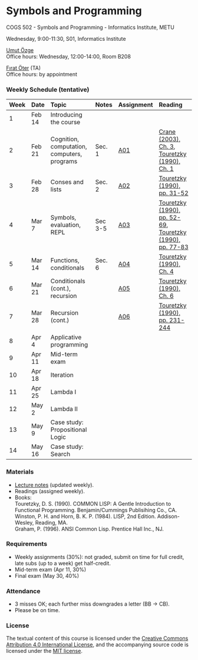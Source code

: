 # Symbols and Programming
COGS 502 - Symbols and Programming - Informatics Institute, METU

Wednesday, 9:00-11:30, S01, Informatics Institute

[Umut Özge](https://umutozge.github.io)   
Office hours: Wednesday, 12:00-14:00, Room B208

[Fırat Öter](mailto:foter@metu.edu.tr) (TA)  
Office hours: by appointment  


### Weekly Schedule (tentative)

|Week| Date   | Topic | Notes | Assignment | Reading
:---|:---|:---|:---|:---|:--- 
1   | Feb 14 | Introducing the course
2   | Feb 21 | Cognition, computation, computers, programs | Sec. 1 | [A01](assignments/cogs502-assignment-01.pdf) | [Crane (2003), Ch. 3](readings/10_crane-ch-3.pdf), [Touretzky (1990), Ch. 1](readings/13_touretzky-ch-1.pdf) |
3   | Feb 28 | Conses and lists | Sec. 2 |[A02](assignments/cogs502-assignment-02.pdf) |[Touretzky (1990), pp. 31-52](readings/16_touretzky-31-52.pdf) |
4   | Mar 7  | Symbols, evaluation, REPL | Sec 3-5  |[A03](assignments/cogs502-assignment-03.pdf) |[Touretzky (1990), pp. 52-69](readings/19_touretzky-pp-52-69.pdf), [Touretzky (1990), pp. 77-83](readings/22_touretzky-pp-77-83.pdf) | 
5   | Mar 14 | Functions, conditionals | Sec. 6 | [A04](assignments/cogs502-assignment-04.pdf) | [Touretzky (1990), Ch. 4](readings/25_touretzky-ch-4.pdf) 
6   | Mar 21 | Conditionals (cont.), recursion | | [A05](assignments/cogs502-assignment-05.pdf) | [Touretzky (1990), Ch. 6](readings/28_touretzky-ch-6-parts.pdf)
7   | Mar 28 | Recursion (cont.) | | [A06](assignments/cogs502-assignment-06.pdf) |  [Touretzky (1990), pp. 231-244](readings/31_touretzky-pp-231-244.pdf)
8   | Apr 4  | Applicative programming 
9   | Apr 11 | Mid-term exam
10  | Apr 18 | Iteration 
11  | Apr 25 | Lambda I
12  | May 2  | Lambda II
13  | May 9  | Case study: Propositional Logic
14  | May 16 | Case study: Search


### Materials

* [Lecture notes](notes/cogs502-lecture-notes.pdf) (updated weekly).
* Readings (assigned weekly).
* Books:   
	Touretzky, D. S. (1990). COMMON LISP: A Gentle Introduction to Functional Programming. Benjamin/Cummings Publisihing Co., CA.   
	Winston, P. H. and Horn, B. K. P. (1984). LISP, 2nd Edition. Addison-Wesley, Reading, MA.  
	Graham, P. (1996). ANSI Common Lisp. Prentice Hall Inc., NJ.   

### Requirements

* Weekly assignments (30%): not graded, submit on time for full credit, late subs (up to a week) get half-credit.
* Mid-term exam (Apr 11, 30%)
* Final exam (May 30, 40%)

### Attendance

* 3 misses OK; each further miss downgrades a letter (BB -> CB).
* Please be on time.

### License
The textual content of this course is licensed under the [Creative Commons Attribution 4.0 International License](https://creativecommons.org/licenses/by/4.0/), and the accompanying source code is licensed under the [MIT license](http://opensource.org/licenses/mit-license.php).
